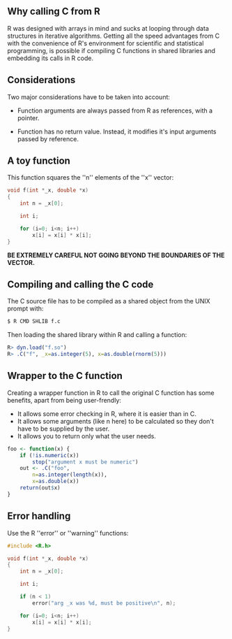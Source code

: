 ## Why calling C from R
R was designed with arrays in mind and sucks at looping through data structures in iterative algorithms. Getting all the speed advantages from C with the convenience of R's environment for scientific and statistical programming, is possible if compiling C functions in shared libraries and embedding its calls in R code.

## Considerations

Two major considerations have to be taken into account:

* Function arguments are always passed from R as references, with a pointer.

* Function has no return value. Instead, it modifies it's input arguments passed by reference.

## A toy function

This function squares the ''n'' elements of the ''x'' vector:

```C
void f(int *_x, double *x)
{
	int n = _x[0];

	int i;

	for (i=0; i<n; i++)
		x[i] = x[i] * x[i];
}
```

**BE EXTREMELY CAREFUL NOT GOING BEYOND THE BOUNDARIES OF THE VECTOR.**

## Compiling and calling the C code

The C source file has to be compiled as a shared object from the UNIX prompt with:

```sh
$ R CMD SHLIB f.c
```

Then loading the shared library within R and calling a function:

```R
R> dyn.load("f.so")
R> .C("f", _x=as.integer(5), x=as.double(rnorm(5)))
```

## Wrapper to the C function

Creating a wrapper function in R to call the original C function has some benefits, apart from being user-frendly:

* It allows some error checking in R, where it is easier than in C.
* It allows some arguments (like n here) to be calculated so they don't have to be supplied by the user.
* It allows you to return only what the user needs.

```R
foo <- function(x) {
	if (!is.numeric(x))
		stop("argument x must be numeric")
	out <- .C("foo",
		n=as.integer(length(x)),
		x=as.double(x))
	return(out$x)
}
```

## Error handling

Use the R ''error'' or ''warning'' functions:

```C
#include <R.h>

void f(int *_x, double *x)
{
	int n = _x[0];

	int i;

	if (n < 1)
		error("arg _x was %d, must be positive\n", n);

	for (i=0; i<n; i++)
		x[i] = x[i] * x[i];
}
```

